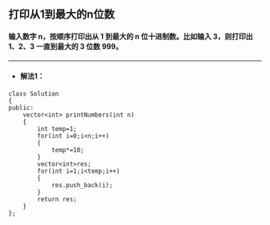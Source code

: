 ## 打印从1到最大的n位数
#### 输入数字 n，按顺序打印出从 1 到最大的 n 位十进制数。比如输入 3，则打印出 1、2、3 一直到最大的 3 位数 999。

---
* #### 解法1：
```
class Solution 
{
public:
    vector<int> printNumbers(int n) 
    {
        int temp=1;
        for(int i=0;i<n;i++)
        {
            temp*=10;
        }
        vector<int>res;
        for(int i=1;i<temp;i++)
        {
            res.push_back(i);
        }
        return res;
    }
};
```



